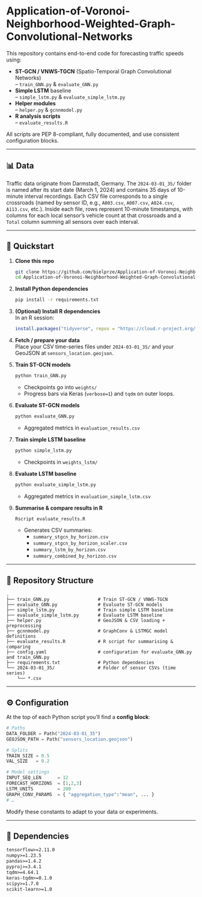 # Application-of-Voronoi-Neighborhood-Weighted-Graph-Convolutional-Networks

This repository contains end-to-end code for forecasting traffic speeds using:

- **ST-GCN / VNWS-TGCN** (Spatio-Temporal Graph Convolutional Networks)  
  – `train_GNN.py` & `evaluate_GNN.py`  
- **Simple LSTM** baseline  
  – `simple_lstm.py` & `evaluate_simple_lstm.py`  
- **Helper modules**  
  – `helper.py` & `gcnnmodel.py`  
- **R analysis scripts**  
  – `evaluate_results.R`  

All scripts are PEP 8-compliant, fully documented, and use consistent configuration blocks.

---

## 📊 Data

Traffic data originate from Darmstadt, Germany. The `2024-03-01_35/` folder is named after its start date (March 1, 2024) and contains 35 days of 10-minute interval recordings. Each CSV file corresponds to a single crossroads (named by sensor ID, e.g., `A003.csv`, `A007.csv`, `A024.csv`, `A113.csv`, etc.). Inside each file, rows represent 10-minute timestamps, with columns for each local sensor’s vehicle count at that crossroads and a `Total` column summing all sensors over each interval.

---

## 🚀 Quickstart

1. **Clone this repo**  
   ```bash
   git clone https://github.com/bielprze/Application-of-Voronoi-Neighborhood-Weighted-Graph-Convolutional-Networks.git
   cd Application-of-Voronoi-Neighborhood-Weighted-Graph-Convolutional-Networks
   ```

2. **Install Python dependencies**  
   ```bash
   pip install -r requirements.txt
   ```

3. **(Optional) Install R dependencies**  
   In an R session:
   ```r
   install.packages("tidyverse", repos = "https://cloud.r-project.org/")
   ```

4. **Fetch / prepare your data**  
   Place your CSV time-series files under `2024-03-01_35/` and your GeoJSON at `sensors_location.geojson`.

5. **Train ST-GCN models**  
   ```bash
   python train_GNN.py
   ```
   - Checkpoints go into `weights/`  
   - Progress bars via Keras (`verbose=1`) and `tqdm` on outer loops.

6. **Evaluate ST-GCN models**  
   ```bash
   python evaluate_GNN.py
   ```
   - Aggregated metrics in `evaluation_results.csv`

7. **Train simple LSTM baseline**  
   ```bash
   python simple_lstm.py
   ```
   - Checkpoints in `weights_lstm/`

8. **Evaluate LSTM baseline**  
   ```bash
   python evaluate_simple_lstm.py
   ```
   - Aggregated metrics in `evaluation_simple_lstm.csv`

9. **Summarise & compare results in R**  
   ```bash
   Rscript evaluate_results.R
   ```
   - Generates CSV summaries:
     - `summary_stgcn_by_horizon.csv`  
     - `summary_stgcn_by_horizon_scaler.csv`  
     - `summary_lstm_by_horizon.csv`  
     - `summary_combined_by_horizon.csv`

---

## 📁 Repository Structure

```
.
├── train_GNN.py                  # Train ST-GCN / VNWS-TGCN
├── evaluate_GNN.py               # Evaluate ST-GCN models
├── simple_lstm.py                # Train simple LSTM baseline
├── evaluate_simple_lstm.py       # Evaluate LSTM baseline
├── helper.py                     # GeoJSON & CSV loading + preprocessing
├── gcnnmodel.py                  # GraphConv & LSTMGC model definitions
├── evaluate_results.R            # R script for summarising & comparing
├── config.yaml                   # configuration for evaluate_GNN.py and train_GNN.py
├── requirements.txt              # Python dependencies
└── 2024-03-01_35/                # Folder of sensor CSVs (time series)
    └── *.csv
```

---

## ⚙️ Configuration

At the top of each Python script you’ll find a **config block**:

```python
# Paths
DATA_FOLDER = Path("2024-03-01_35")
GEOJSON_PATH = Path("sensors_location.geojson")

# Splits
TRAIN_SIZE = 0.5
VAL_SIZE   = 0.2

# Model settings
INPUT_SEQ_LEN      = 12
FORECAST_HORIZONS  = [1,2,3]
LSTM_UNITS         = 200
GRAPH_CONV_PARAMS  = { "aggregation_type":"mean", ... }
# …
```

Modify these constants to adapt to your data or experiments.

---

## 🔧 Dependencies

```txt
tensorflow>=2.11.0
numpy>=1.23.5
pandas>=1.4.2
pyproj>=3.4.1
tqdm>=4.64.1
keras-tqdm>=0.1.0
scipy>=1.7.0
scikit-learn>=1.0
```
